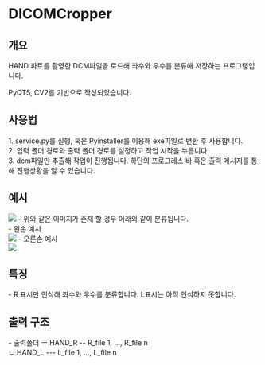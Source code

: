 # DICOMCropper

<H2> 개요 </H2>
HAND 파트를 촬영한 DCM파일을 로드해 좌수와 우수를 분류해 저장하는 프로그램입니다.

PyQT5, CV2를 기반으로 작성되었습니다.

<H2> 사용법 </H2>
1. service.py를 실행, 혹은 Pyinstaller를 이용해 exe파일로 변환 후 사용합니다.<br>
2. 입력 폴더 경로와 출력 폴더 경로를 설정하고 작업 시작을 누릅니다.<br>
3. dcm파일만 추출해 작업이 진행됩니다. 하단의 프로그레스 바 혹은 출력 메시지를 통해 진행상황을 알 수 있습니다.<br>

<H2> 예시 </H2>
<image src="https://user-images.githubusercontent.com/43870121/121974245-f3ed6f80-cdb9-11eb-9fcb-0d445c8e135d.png">
- 위와 같은 이미지가 존재 할 경우 아래와 같이 분류됩니다.<br>
- 왼손 예시<br>
<image src="https://user-images.githubusercontent.com/43870121/121974853-4713f200-cdbb-11eb-9e1b-768e1eec84e3.png">
- 오른손 예시<br>
<image src="https://user-images.githubusercontent.com/43870121/121974879-585cfe80-cdbb-11eb-9fee-6c5c99f41edb.png">


<H2> 특징 </H2>
- R 표시만 인식해 좌수와 우수를 분류합니다. L표시는 아직 인식하지 못합니다.

<H2> 출력 구조 </H2>
- 출력폴더 ㅡ HAND_R --  R_file 1, ..., R_file n<br>
          ㄴ HAND_L --- L_file 1, ..., L_file n<br>
